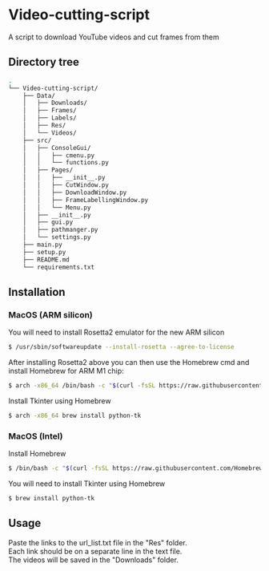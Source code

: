 # Video-cutting-script
A script to download YouTube videos and cut frames from them

## Directory tree
```bash
.
└── Video-cutting-script/
    ├── Data/
    │   ├── Downloads/
    │   ├── Frames/
    │   ├── Labels/
    │   ├── Res/
    │   └── Videos/
    ├── src/
    │   ├── ConsoleGui/
    │   │   ├── cmenu.py
    │   │   └── functions.py
    │   ├── Pages/
    │   │   ├── __init__.py
    │   │   ├── CutWindow.py
    │   │   ├── DownloadWindow.py
    │   │   ├── FrameLabellingWindow.py
    │   │   └── Menu.py
    │   ├── __init__.py
    │   ├── gui.py
    │   ├── pathmanger.py
    │   └── settings.py
    ├── main.py
    ├── setup.py
    ├── README.md
    └── requirements.txt
```

## Installation

### MacOS (ARM silicon)

You will need to install Rosetta2 emulator for the new ARM silicon 

```bash
$ /usr/sbin/softwareupdate --install-rosetta --agree-to-license
```

After installing Rosetta2 above you can then use the Homebrew cmd and install Homebrew for ARM M1 chip: 

```bash
$ arch -x86_64 /bin/bash -c "$(curl -fsSL https://raw.githubusercontent.com/Homebrew/install/master/install.sh)"
```

Install Tkinter using Homebrew

```bash
$ arch -x86_64 brew install python-tk
```

### MacOS (Intel)

Install Homebrew

```bash
$ /bin/bash -c "$(curl -fsSL https://raw.githubusercontent.com/Homebrew/install/HEAD/install.sh)"
```

You will need to install Tkinter using Homebrew

```bash
$ brew install python-tk
```


## Usage

Paste the links to the url_list.txt file in the "Res" folder. <br />
Each link should be on a separate line in the text file. <br />
The videos will be saved in the "Downloads" folder.
